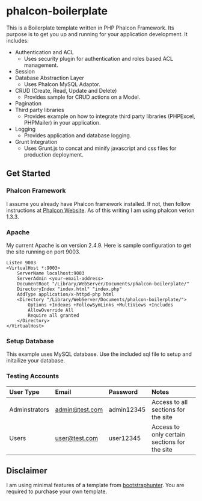 # phalcon-boilerplate
This is a Boilerplate template written in PHP Phalcon Framework. Its purpose is to get you up and running for your application development. It includes:

* Authentication and ACL
    * Uses security plugin for authentication and roles based ACL management.
* Session
* Database Abstraction Layer
    * Uses Phalcon MySQL Adaptor.
* CRUD (Create, Read, Update and Delete)
    * Provides sample for CRUD actions on a Model.
* Pagination
* Third party libraries
    * Provides example on how to integrate third party libraries (PHPExcel, PHPMailer) in your application.
* Logging
    * Provides application and database logging.
* Grunt Integration
    * Uses Grunt.js to concat and minify javascript and css files for production deployment.

## Get Started
### Phalcon Framework
I assume you already have Phalcon framework installed. If not, then follow instructions at [Phalcon Website](http://phalconphp.com). As of this writing I am using phalcon verion 1.3.3.

### Apache
My current Apache is on version 2.4.9. Here is sample configuration to get the site running on port 9003.

    Listen 9003
    <VirtualHost *:9003>
        ServerName localhost:9003
        ServerAdmin <your-email-address>
        DocumentRoot "/Library/WebServer/Documents/phalcon-boilerplate/"
        DirectoryIndex "index.html" "index.php"
        AddType application/x-httpd-php html
        <Directory "/Library/WebServer/Documents/phalcon-boilerplate/">
            Options +Indexes +FollowSymLinks +MultiViews +Includes
            AllowOverride All
            Require all granted
        </Directory>
    </VirtualHost>

### Setup Database
This example uses MySQL database. Use the included sql file to setup and initailize your database.

### Testing Accounts

| User Type | Email | Password | Notes |
| :-------- | :---- | :------- | :---- |
| Adminstrators | admin@test.com | admin12345 | Access to all sections for the site |
| Users | user@test.com | user12345 | Access to only certain sections for the site |

## Disclaimer
I am using minimal features of a template from [bootstraphunter](https://bootstraphunter.com). You are required to purchase your own template.
